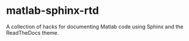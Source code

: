 # matlab-sphinx-rtd
A collection of hacks for documenting Matlab code using Sphinx and the ReadTheDocs theme.
